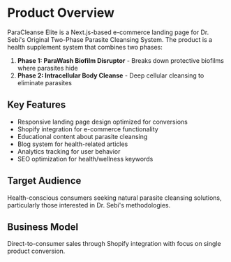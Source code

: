 # Product Overview

ParaCleanse Elite is a Next.js-based e-commerce landing page for Dr. Sebi's Original Two-Phase Parasite Cleansing System. The product is a health supplement system that combines two phases:

1. **Phase 1: ParaWash Biofilm Disruptor** - Breaks down protective biofilms where parasites hide
2. **Phase 2: Intracellular Body Cleanse** - Deep cellular cleansing to eliminate parasites

## Key Features
- Responsive landing page design optimized for conversions
- Shopify integration for e-commerce functionality
- Educational content about parasite cleansing
- Blog system for health-related articles
- Analytics tracking for user behavior
- SEO optimization for health/wellness keywords

## Target Audience
Health-conscious consumers seeking natural parasite cleansing solutions, particularly those interested in Dr. Sebi's methodologies.

## Business Model
Direct-to-consumer sales through Shopify integration with focus on single product conversion.